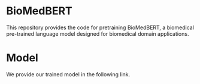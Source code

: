 # BioMedBERT
This repository provides the code for pretraining BioMedBERT, a biomedical pre-trained language model designed for biomedical domain applications.
# Model
We provide our trained model in the following link.
